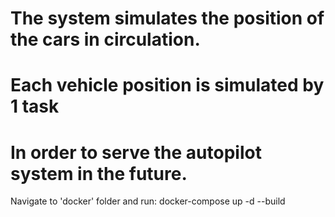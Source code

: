 # The system simulates the position of the cars in circulation.
# Each vehicle position is simulated by 1 task
# In order to serve the autopilot system in the future.

Navigate to 'docker' folder and run: docker-compose up -d --build